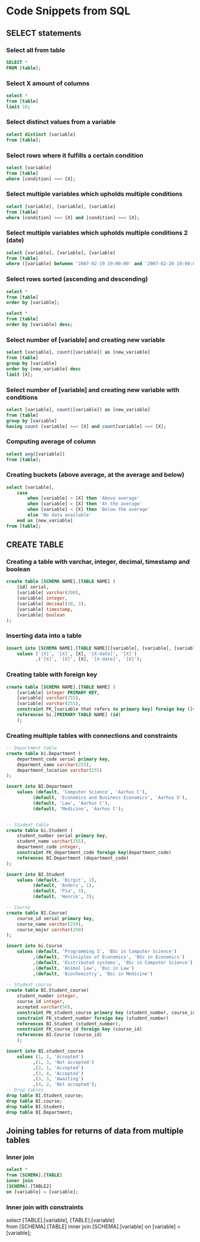 # Code Snippets from SQL

## SELECT statements

### Select all from table
```sql
SELECT *
FROM [table];
```
### Select X amount of columns
```sql
select *
from [table]
limit 10;
```

### Select distinct values from a variable
```sql
select distinct [variable]
from [table];
```

### Select rows where it fulfills a certain condition
```sql
select [variable]
from [table]
where [condition] >=< [X];
```

### Select multiple variables which upholds multiple conditions
```sql
select [variable], [variable], [variable]
from [table]
where [condition] >=< [X] and [condition] >=< [X];
```
### Select multiple variables which upholds multiple conditions 2 (date)
```sql
select [variable], [variable], [variable]
from [table]
where ([variable] between '2007-02-19 19:00:00' and '2007-02-20 19:00:00') and [condition] >=< [X];
```
### Select rows sorted (ascending and descending)
```sql
select * 
from [table]
order by [variable];

select * 
from [table]
order by [variable] desc;
```
### Select number of [variable] and creating new variable 
```sql
select [variable], count([variable]) as [new_variable]
from [table]
group by [variable]
order by [new_variable] desc 
limit [X];
```
### Select number of [variable] and creating new variable with conditions
```sql
select [variable], count([variable]) as [new_variable]
from [table]
group by [variable]
having count [variable] >=< [X] and count[variable] >=< [X];
```

### Computing average of column
```sql
select avg([variable])
from [table];
```

### Creating buckets (above average, at the average and below) 
```sql
select [variable],  
	case
		when [variable] > [X] then 'Above average'
		when [variable] = [X] then 'At the average'
		when [variable] < [X] then 'Below the average'
		else 'No data available'
	end as [new_variable]
from [table];
```

## CREATE TABLE
### Creating a table with varchar, integer, decimal, timestamp and boolean
```sql
create table [SCHEMA NAME].[TABLE NAME] (
	[id] serial,
	[variable] varchar(200),
	[variable] integer,
	[variable] decimal(10, 3),
	[variable] timestamp,
	[variable] boolean
);
```
### Inserting data into a table
```sql
insert into [SCHEMA NAME].[TABLE NAME]([variable], [variable], [variable], [variable], [variable]) 
	values ('[X]', '[X]', [X], '[X-date]', '[X]')
           ,('[X]', '[X]', [X], '[X-date]', '[X]');
```
### Creating table with foreign key
```sql
create table [SCHEMA NAME].[TABLE NAME] (
	[variable] integer PRIMARY KEY,
	[variable] varchar(255),
	[variable] varchar(255),
	constraint FK_[variable that refers to primary key] foreign key ([variable that refers to primary key])
	references bi.[PRIMARY TABLE NAME] (id)
	);
```

### Creating multiple tables with connections and constraints
```sql
-- Department table
create table bi.Department (
	department_code serial primary key,
	deparment_name varchar(255),
	department_location varchar(255)
);

insert into BI.Department
	values (default, 'Computer Science', 'Aarhus C'),
		  (default, 'Economics and Business Economics', 'Aarhus V'),
		  (default, 'Law', 'Aarhus C'),
		  (default, 'Medicine', 'Aarhus C');


-- Student table
create table bi.Student (
	student_number serial primary key,
	student_name varchar(255),
	department_code integer,
	constraint FK_department_code foreign key(department_code)
	references BI.Department (department_code)
);

insert into BI.Student
	values (default, 'Birgit', 2),
		  (default, 'Anders', 1),
		  (default, 'Pia', 3),
		  (default, 'Henrik', 3);

-- Course
create table BI.Course(
	course_id serial primary key,
	course_name varchar(250),
	course_major varchar(250)
);

insert into bi.Course 
	values (default, 'Programming I', 'BSc in Computer Science')
		  ,(default, 'Principles of Economics', 'BSc in Economics')
		  ,(default, 'Distributed systems', 'BSc in Computer Science')
		  ,(default, 'Animal Law', 'Bsc in Law')
		  ,(default, 'Biochemistry', 'Bsc in Medicine')
		  
-- Student course
create table BI.Student_course(
	student_number integer,
	course_id integer,
	accepted varchar(50),
	constraint PK_student_course primary key (student_number, course_id),
	constraint FK_student_number foreign key (student_number)
	references BI.Student (student_number),
	constraint FK_course_id foreign key (course_id)	
	references BI.Course (course_id)
	);

insert into BI.student_course
	values (1, 2, 'Accepted')
		  ,(1, 3, 'Not accepted')
		  ,(2, 1, 'Accepted')
		  ,(3, 4, 'Accepted')
		  ,(3, 3, 'Awaiting')
		  ,(4, 2, 'Not accepted');
-- Drop tables
drop table BI.Student_course;
drop table BI.course;
drop table BI.Student;
drop table BI.Department;
```

## Joining tables for returns of data from multiple tables
### Inner join
```sql
select *
from [SCHEMA].[TABLE] 
inner join
[SCHEMA].[TABLE2] 
on [variable] = [variable];
```
### Inner join with constraints
select [TABLE].[variable],
	   [TABLE].[variable]	   
from [SCHEMA].[TABLE] 
inner join [SCHEMA].[variable] 
on [variable] = [variable]; 

